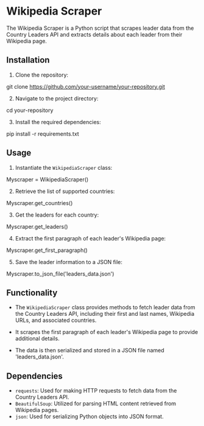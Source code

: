 # Wikipedia Scraper

The Wikipedia Scraper is a Python script that scrapes leader data from the Country Leaders API and extracts details about each leader from their Wikipedia page.

## Installation

1. Clone the repository:

git clone https://github.com/your-username/your-repository.git

2. Navigate to the project directory:

cd your-repository

3. Install the required dependencies:

pip install -r requirements.txt

## Usage

1. Instantiate the `WikipediaScraper` class:

Myscraper = WikipediaScraper()

2. Retrieve the list of supported countries:

Myscraper.get_countries()

3. Get the leaders for each country:

Myscraper.get_leaders()

4. Extract the first paragraph of each leader's Wikipedia page:

Myscraper.get_first_paragraph()

5. Save the leader information to a JSON file:

Myscraper.to_json_file('leaders_data.json')

## Functionality

- The `WikipediaScraper` class provides methods to fetch leader data from the Country Leaders API, including their first and last names, Wikipedia URLs, and associated countries.

- It scrapes the first paragraph of each leader's Wikipedia page to provide additional details.

- The data is then serialized and stored in a JSON file named 'leaders_data.json'.

## Dependencies

- `requests`: Used for making HTTP requests to fetch data from the Country Leaders API.
- `BeautifulSoup`: Utilized for parsing HTML content retrieved from Wikipedia pages.
- `json`: Used for serializing Python objects into JSON format.


